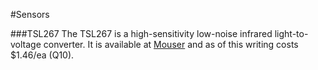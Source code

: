 #Sensors

###TSL267
The TSL267 is a high-sensitivity low-noise infrared light-to-voltage converter. It is available at [Mouser](http://www.mouser.com/ProductDetail/ams/TSL26721FN/?qs=%2fha2pyFaduipBcZLiOnOSR43hP6ptMGoi0Q4oZZqVwvdDzgPVlJvvA%3d%3d) and as of this writing costs $1.46/ea (Q10). 
